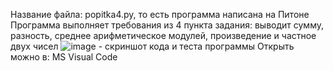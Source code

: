 Название файла: popitka4.py, то есть программа написана на Питоне
Программа выполняет требования из 4 пункта задания: выводит сумму, разность, среднее арифметическое модулей, произведение и частное двух чисел
![image](https://user-images.githubusercontent.com/90570582/132999683-e39e1f6d-9bd5-4d0b-8320-48fb3a2584ba.png) - скриншот кода и теста программы
Открыть можно в: MS Visual Code
